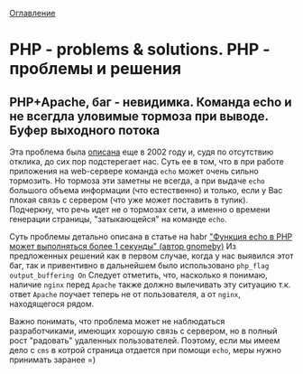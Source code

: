 <a href="README.md">Оглавление</a>

# PHP - problems & solutions. PHP - проблемы и решения 

## PHP+Apache, баг - невидимка. Команда echo и не всегдла уловимые тормоза при выводе. Буфер выходного потока

Эта проблема была [описана][1] еще в 2002 году и, судя по отсутствию отклика, до сих пор подстерегает нас.
Суть ее в том, что в при работе приложения на web-сервере команда `echo` может очень сильно тормозить. Но тормоза эти заметны не всегда, а при выдаче `echo` большого объема информации (что естественно) 
и только, если у Вас плохая связь с сервером (что уже может поставить в тупик). Подчеркну, что речь идет не о тормозах сети, а именно о времени генерации страницы, "затыкающейся" на команде `echo`.

Суть проблемы детально описана в статье на habr ["Функция echo в PHP может выполняться более 1 секунды" (автор gnomeby)][2]
Из предложенных решений как в первом случае, когда у нас выявился этот баг, так и привентивно в дальнейшем было использовано `php_flag output_buffering On` 
Следует отметить, что, насколько я понимаю, наличие `nginx` перед `Apache` также должно вылечивать эту ситуацию т.к. ответ `Apache` поучает теперь не от пользователя, а от `nginx`, находящегося рядом.

Важно понимать, что проблема может не наблюдаться разработчиками, имеющих хорошую связь с сервером, но в полный рост "радовать" удаленных пользователей. Поэтому, если мы имеем дело с `cms` в котрой страница отдается при помощи `echo`, меры нужно принимать заранее =)


[1]: https://bugs.php.net/bug.php?id=18029
[2]: https://habr.com/ru/post/45016/
